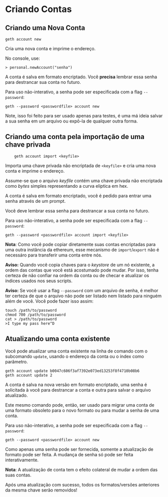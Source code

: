 # Criando Contas

## Criando uma Nova Conta

```
geth account new
```

Cria uma nova conta e imprime o endereço.

No console, use:
```
> personal.newAccount("senha")
```

A conta é salva em formato encriptado. Você **precisa** lembrar essa senha para destrancar sua conta no futuro.

Para uso não-interativo, a senha pode ser especificada com a flag `--password`:
```
geth --password <passwordfile> account new
```

Note, isso foi feito para ser usado apenas para testes, é uma má ideia salvar a sua senha em um arquivo ou expô-la de qualquer outra forma.

## Criando uma conta pela importação de uma chave privada

```
    geth account import <keyfile>
```

Importa uma chave privada não encriptada de `<keyfile>` e cria uma nova conta e imprime o endereço.

Assume-se que o arquivo *keyfile* contém uma chave privada não encriptada como *bytes* simples representando a curva eliptica em hex.

A conta é salva em formato encriptado, você é pedido para entrar uma senha através de um prompt.

Você deve lembrar essa senha para destrancar a sua conta no futuro.

Para uso não-interativo, a senha pode ser especificada com a flag `--password`:
```
geth --password <passwordfile> account import <keyfile>
```

**Nota**:
Como você pode copiar diretamente suas contas encriptadas para uma outra instância da ethereum, esse mecanismo de `import`/`export` não é necessáro para transferir uma conta entre nós.


**Aviso:** 
Quando você copia chaves para o *keystore* de um nó existente, a ordem das contas que você está acostumado pode mudar. Por isso, tenha certeza de não confiar na ordem da conta ou de checar e atualizar os índices usados nos seus scripts.


**Aviso:**
Se você usar a flag `--password` com um arquivo de senha, é melhor ter certeza de que o arquivo não pode ser listado nem listado para ninguém além de você. Você pode fazer isso assim:

```
touch /path/to/password 
chmod 700 /path/to/password
cat > /path/to/password
>I type my pass here^D
```

## Atualizando uma conta existente

Você pode atualizar uma conta existente na linha de comando com o subcomando `update`, usando o endereço da conta ou o índex como parâmetro.

```
geth account update b0047c606f3af7392e073ed13253f8f4710b08b6
geth account update 2
```

A conta é salva na nova versão em formato encriptado, uma senha é solicitada à você para destrancar a conta e outra para salvar o arquivo atualizado.

Este mesmo comando pode, então, ser usado para migrar uma conta de uma formato obsoleto para o novo formato ou para mudar a senha de uma conta. 

Para uso não-interativo, a senha pode ser especificada com a flag `--password`:
```
geth --password <passwordfile> account new
```
Como apenas uma senha pode ser fornecida, somente a atualização de formato pode ser feita. A mudança de senha só pode ser feita interativamente.

**Nota**: 
A atualização de conta tem o efeito colateral de mudar a ordem das suas contas.

Após uma atualização com sucesso, todos os formatos/versões anteriores da mesma chave serão removidos!
